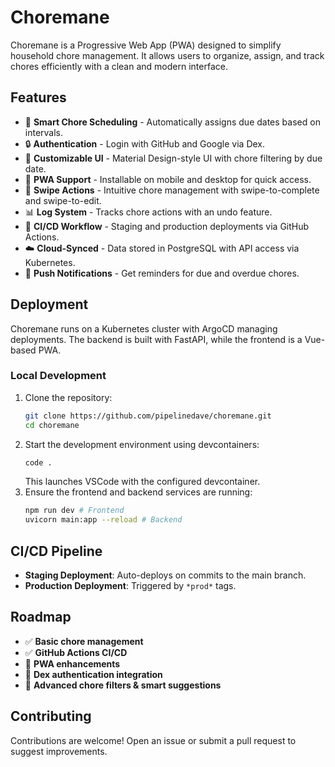 ﻿# Choremane

Choremane is a Progressive Web App (PWA) designed to simplify household chore management. It allows users to organize, assign, and track chores efficiently with a clean and modern interface.

## Features
- 📅 **Smart Chore Scheduling** - Automatically assigns due dates based on intervals.
- 🔒 **Authentication** - Login with GitHub and Google via Dex.
- 🎨 **Customizable UI** - Material Design-style UI with chore filtering by due date.
- 📱 **PWA Support** - Installable on mobile and desktop for quick access.
- 🔄 **Swipe Actions** - Intuitive chore management with swipe-to-complete and swipe-to-edit.
- 📊 **Log System** - Tracks chore actions with an undo feature.
- 🚀 **CI/CD Workflow** - Staging and production deployments via GitHub Actions.
- ☁️ **Cloud-Synced** - Data stored in PostgreSQL with API access via Kubernetes.
- 🔔 **Push Notifications** - Get reminders for due and overdue chores.

## Deployment
Choremane runs on a Kubernetes cluster with ArgoCD managing deployments. The backend is built with FastAPI, while the frontend is a Vue-based PWA.

### Local Development
1. Clone the repository:
   ```bash
   git clone https://github.com/pipelinedave/choremane.git
   cd choremane
   ```
2. Start the development environment using devcontainers:
   ```bash
   code .
   ```
   This launches VSCode with the configured devcontainer.
3. Ensure the frontend and backend services are running:
   ```bash
   npm run dev # Frontend
   uvicorn main:app --reload # Backend
   ```

## CI/CD Pipeline
- **Staging Deployment**: Auto-deploys on commits to the main branch.
- **Production Deployment**: Triggered by `*prod*` tags.

## Roadmap
- ✅ **Basic chore management**
- ✅ **GitHub Actions CI/CD**
- 🔄 **PWA enhancements**
- 🔄 **Dex authentication integration**
- 🔄 **Advanced chore filters & smart suggestions**

## Contributing
Contributions are welcome! Open an issue or submit a pull request to suggest improvements.

